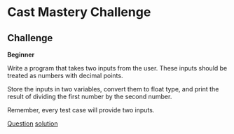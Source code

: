 # Cast Mastery Challenge

## Challenge

**Beginner**

Write a program that takes two inputs from the user. These inputs should be treated as numbers with decimal points.

Store the inputs in two variables, convert them to float type, and print the result of dividing the first number by the second number.

Remember, every test case will provide two inputs.

[Question](q.py) [solution](solution.py)